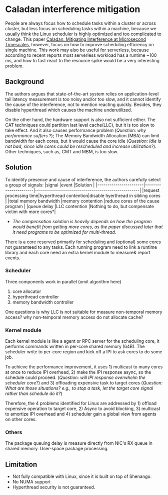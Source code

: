 ﻿
# Caladan interference mitigation

People are always focus how to schedule tasks within a cluster or across cluster, but less focus on scheduling tasks within a machine, because we usually think the Linux scheduler is highly optimized and too complicated to change.  This paper [Caladan: Mitigating Interference at Microsecond Timescales](https://www.usenix.org/conference/osdi20/presentation/fried), however, focus on how to improve scheduling efficiency on single machine. This work may also be useful for serverless, because according to recent reports most serverless workload has a runtime ~100 ms, and how to fast react to the resource spike would be a very interesting problem.

## Background
The authors argues that state-of-the-art system relies on application-level tail latency measurement is too noisy and/or too slow, and it cannot identify the cause of the interference, not to mention reacting quickly. Besides, they disable hyperthread which causes the machine underutilized.

On the other hand, the hardware support is also not sufficient either. The CAT techniques could partition last level cache(LLC), but it is too slow to take effect. And it also causes performance problem (*Question: why performance suffers ?*); The Memory Bandwidth Allocation (MBA) can limit bandwidth for each cores, but it would cause the core idle (*Question: Idle is not bad, since idle cores could be rescheduled and increase utilization?*). Other techniques, such as, CMT and MBM, is too slow.

## Solution
To identify presence and cause of interference, the authors carefully select a group of signals: 
|signal                 |event                 |Solution                                            |
|-----------------------|----------------------|----------------------------------------------------|
|request processing time|hyperthread contention|disable hyerthread in sibling cores                |
|total memory bandwidth |memory contention     |reduce cores of the cause program                   |
|queue delay            |LLC contention        |Nothing to do, but compensate victim with more cores*|

* *The compensation solution is heavily depends on how the program would benefit from getting more cores, as the paper discussed later that it need programs to be optimized for multi-thread.* 

There is a core reserved primarily for scheduling and (optional) some cores not guaranteed to any tasks. Each running program need to link a runtime library and each core need an extra kernel module to measure& report events.

### Scheduler
Three components work in parallel (omit algorithm here)
1)  core allocator
2)  hyperthread controller
3) memory bandwidth controller

One questions is why LLC is not suitable for measure non-temporal memory access? why non-temporal memory access do not allocate cache?

### Kernel module
Each kernel module is like a agent or RPC server for the scheduling core, it performs commands written in per-core shared memory (64B). The scheduler write to per-core region and kick off a IPI to ask cores to do some job.

To achieve the performance improvement, it uses 1) multicast to many cores at once to reduce IPI overhead, 2) make the IPI response async, so the schedule could proceed. (*Question: will IPI response overwhelm the scheduler core?*) and 3) offloading expensive task to target cores (*Question: What are those situations? e.g., to stop a task, let the target core signal rather than schedule do it?*)

Therefore, the 4 problems identified for Linux are addressed by 1) offload expensive operation to target core, 2) Async to avoid blocking, 3) multicast to amortize IPI overhead and 4) scheduler gain a global view from agents on other cores.

### Others
The package queuing delay is measure directly from NIC's RX queue in shared memory.
User-space package processing.

## Limitation
- Not fully compatible with Linux, since it is built on top of Shenango.
- No NUMA support
- Hyperthread security is not guaranteed.
